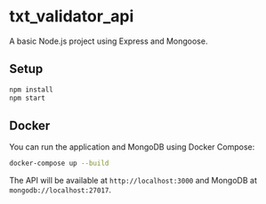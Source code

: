 # txt_validator_api

A basic Node.js project using Express and Mongoose.

## Setup

```bash
npm install
npm start
```

## Docker

You can run the application and MongoDB using Docker Compose:

```bash
docker-compose up --build
```

The API will be available at `http://localhost:3000` and MongoDB at `mongodb://localhost:27017`.
